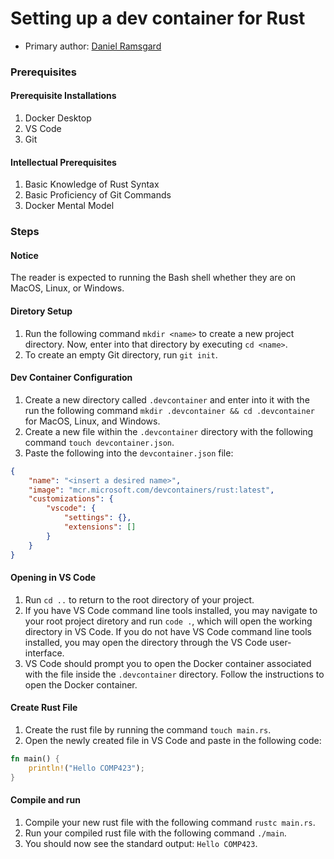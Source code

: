 # Setting up a dev container for Rust

* Primary author: [Daniel Ramsgard](https://github.com/DanielRamsgard)

### Prerequisites

#### Prerequisite Installations

1. Docker Desktop
2. VS Code
4. Git

#### Intellectual Prerequisites

1. Basic Knowledge of Rust Syntax
2. Basic Proficiency of Git Commands
3. Docker Mental Model

### Steps

#### Notice

The reader is expected to running the Bash shell whether they are on MacOS, Linux, or Windows.

#### Diretory Setup

1. Run the following command `mkdir <name>` to create a new project directory. Now, enter into that directory by executing `cd <name>`.
2. To create an empty Git directory, run `git init`.

#### Dev Container Configuration

1. Create a new directory called `.devcontainer` and enter into it with the run the following command `mkdir .devcontainer && cd .devcontainer` for MacOS, Linux, and Windows.
2. Create a new file within the `.devcontainer` directory with the following command `touch devcontainer.json`.
3. Paste the following into the `devcontainer.json` file: 
```json 
{
    "name": "<insert a desired name>",
    "image": "mcr.microsoft.com/devcontainers/rust:latest",
    "customizations": {
        "vscode": {
            "settings": {},
            "extensions": []
        }
    }
}
```

#### Opening in VS Code

1. Run `cd ..` to return to the root directory of your project.
2. If you have VS Code command line tools installed, you may navigate to your root project diretory and run `code .`, which will open the working directory in VS Code. If you do not have VS Code command line tools installed, you may open the directory through the VS Code user-interface.
3. VS Code should prompt you to open the Docker container associated with the file inside the `.devcontainer` directory. Follow the instructions to open the Docker container.

#### Create Rust File

1. Create the rust file by running the command `touch main.rs`.
2. Open the newly created file in VS Code and paste in the following code:
```rust
fn main() {
    println!("Hello COMP423");
}
```

#### Compile and run

1. Compile your new rust file with the following command `rustc main.rs`.
2. Run your compiled rust file with the following command `./main`.
3. You should now see the standard output: `Hello COMP423`.